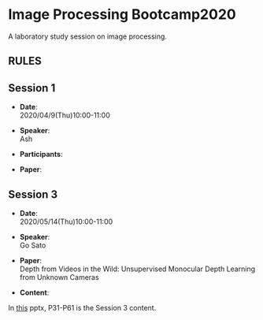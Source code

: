 # Image Processing Bootcamp2020
A laboratory study session on image processing.

## RULES

## Session 1
- **Date**:  
2020/04/9(Thu)10:00-11:00

- **Speaker**:  
Ash

- **Participants**:  
 
- **Paper**:  


## Session 3
- **Date**:  
2020/05/14(Thu)10:00-11:00

- **Speaker**:  
Go Sato

- **Paper**:  
Depth from Videos in the Wild: Unsupervised Monocular Depth Learning from Unknown Cameras

- **Content**:  

In [this](https://drive.google.com/file/d/1udowA_HujBPsCEz9G390hxm0whi4CT51/view?usp=sharing) pptx, P31-P61 is the Session 3 content.



